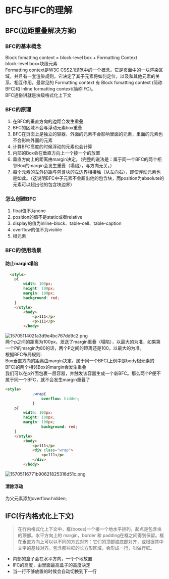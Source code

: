 # BFC与IFC的理解

## BFC(边距重叠解决方案)

### BFC的基本概念
Block fomatting context = block-level box + Formatting Context  
block-level box=块级元素  
Formatting context是W3C CSS2.1规范中的一个概念。它是页面中的一块渲染区域，并且有一套渲染规则，它决定了其子元素将如何定位，以及和其他元素的关系、相互作用。最常见的 Formatting context 有 Block fomatting context (简称BFC)和 Inline formatting context(简称IFC)。  
BFC通俗讲就是块级格式化上下文

### BFC的原理
1. 在BFC的垂直方向的边距会发生重叠
2. BFC的区域不会与浮动元素box重叠
3. BFC在页面上是独立的容器，外面的元素不会影响里面的元素，里面的元素也不会影响外面的元素
4. 计算BFC高度的时候浮动的元素也会计算
5. 内部的Box会在垂直方向上一个接一个的放置
6. 垂直方向上的距离由margin决定。（完整的说法是：属于同一个BFC的两个相邻Box的margin会发生重叠（塌陷），与方向无关。）
7. 每个元素的左外边距与包含块的左边界相接触（从左向右），即使浮动元素也是如此。（这说明BFC中子元素不会超出他的包含块，而position为absolute的元素可以超出他的包含块边界）

### 怎么创建BFC
1. float值不为none
2. position的值不是static或者relative
3. display的值为inline-block、table-cell、table-caption
4. overflow的值不为visible
5. 根元素
### BFC的使用场景
#### 防止margin塌陷
```html
  <style>
    p{
        width: 100px;
        height: 100px;
        margin: 100px;
		background: red;
    }
    </style>
		<body>
		    <p>111</p>
		    <p>111</p>
		</body>
``` 
![15705114021a3d9e4bc767dd9c2.png](https://www.kanjiantu.com/images/2019/10/08/15705114021a3d9e4bc767dd9c2.png)  
两个p之间的距离为100px，发送了margin重叠（塌陷），以最大的为准，如果第一个P的margin为80的话，两个P之间的距离还是100，以最大的为准。  
根据BFC布局规则:  
Box垂直方向的距离由margin决定。属于同一个BFC(上例中是body根元素的BFC)的两个相邻Box的margin会发生重叠  
我们可以在p外面包裹一层容器，并触发该容器生成一个新BFC。那么两个P便不属于同一个BFC，就不会发生margin重叠了  
```html
<style>
			.wrap{
				overflow: hidden;
			}
    p{
        width: 100px;
        height: 100px;
        margin: 100px;
				background: red;
    }
    </style>
		<body>
		    <p>111</p>
			<div class="wrap">
				<p>111</p>
			</div>
		</body>
```  
![15705116771b90621825316d51c.png](https://www.kanjiantu.com/images/2019/10/08/15705116771b90621825316d51c.png)  

#### 清除浮动
为父元素添加overflow:hidden;

## IFC(行内格式化上下文)  
> 在行内格式化上下文中，框(boxes)一个接一个地水平排列，起点是包含块的顶部。水平方向上的 margin，border 和 padding在框之间得到保留。框在垂直方向上可以以不同的方式对齐：它们的顶部或底部对齐，或根据其中文字的基线对齐。包含那些框的长方形区域，会形成一行，叫做行框。  
+ 内部的盒子会在水平方向，一个个地放置
+ IFC的高度，由里面最高盒子的高度决定
+ 当一行不够放置的时候会自动切换到下一行